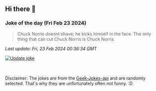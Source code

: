 ## Hi there 👋

### Joke of the day (Fri Feb 23 2024)
<!-- joke -->
>Chuck Norris doesnt shave; he kicks himself in the face. The only thing that can cut Chuck Norris is Chuck Norris.
<!-- /joke -->

*Last update: Fri, 23 Feb 2024 00:36:34 GMT*

[![Update joke](https://github.com/nclskfm/nclskfm/actions/workflows/joke.yml/badge.svg)](https://github.com/nclskfm/nclskfm/actions/workflows/joke.yml)

<br><br>
Disclaimer: The jokes are from the [Geek-Jokes-api](https://github.com/sameerkumar18/geek-joke-api) and are randomly selected. That's why they are unfortunately often not funny. :D
